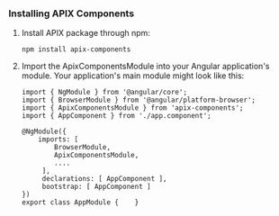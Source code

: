 ### Installing APIX Components

1. Install APIX package through npm:
    ```
    npm install apix-components
    ```

2. Import the ApixComponentsModule into your Angular application's module.  Your application's main module might look like this:
    ```
    import { NgModule } from '@angular/core';
    import { BrowserModule } from '@angular/platform-browser';
    import { ApixComponentsModule } from 'apix-components';
    import { AppComponent } from './app.component';

    @NgModule({
        imports: [
            BrowserModule,
            ApixComponentsModule,
            ....
         ],
         declarations: [ AppComponent ],
         bootstrap: [ AppComponent ]
    })
    export class AppModule {    }
    ```
